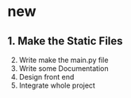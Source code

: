 # new

## 1. Make the Static Files
2. Write make the main.py file
3. Write some Documentation
4. Design front end
5. Integrate whole project
